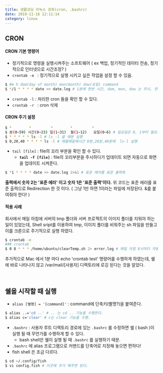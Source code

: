 ```yaml
---
title: 생활코딩 리눅스 강좌(cron, .bashrc)
date: 2019-11-16 12:11:14
category: linux
---
```


## CRON

#### CRON 기본 명령어

- 정기적으로 명령을 실행시켜주는 소프트웨어 ( ex 백업, 정기적인 데이터 전송, 정기적으로 인터넷으로 시간조정? )
- <code>crontab -e </code> : 정기적으로 실행 시키고 싶은 작업을 설정 할 수 있음. 

```bash
$ #m h dom(day of month) mon(month) dow(요일) command
$ */1 * * * * date >> date.log # 1분에 한번 시간, dom, mon, dow 는 무시, 만약 10 1 24 이라면 -> 매달 $ 24일 1시10분
```

- <code>crontab -l</code> : 처리한 cron 들을 확인 할 수 있다.
- <code>crontab -r </code> : cron 삭제

#### CRON 주기 설정

```bash
$ *        *         *        *         *
$ 분(0~59) 시간(0~23) 일(1~31)  월(1~12)   요일(0~6) # 일요일은 0, 1부터 월요일~
$ * * * * * ls -l # ls -l 을 매분 실행
$ 0,20,40 * * * * ls -l # 매월매일매시간 0분,20분,40분에  ls-l 실행
```

- <code>tail [file]</code> :  file의 꼬리 부분을 확인 할 수 있다.
  - **<code>tail -f [file]</code>** : file의 꼬리부분을 주시하다가 업데이트 되면 자동으로 화면을 업데이트 시켜준다.

```bash
$ *1 * * * * date >> date.log 2>&1 # 표준 에러를 표준 출력화
```

**출력에서 숫자 2는 '표준 에러' 이고 숫자 1은 '표준 출력'이다.** 위 코드는 표준 에러를 표준 출력으로 Redirection 한 것 이다. ( 그냥 1만 하면 1이라는 파일에 저장된다. &를 붙여줘야 한다! ) 

#### 적용 사례

회사에서 매일 아침에 서버의 tmp 폴더와 서버 프로젝트의 이미지 폴더를 지워야 하는 일이 있었는데, Shell sript를 이용하여 tmp, 이미지 폴더를 비워주는 sh 파일을 만들고 이를 크론으로 주기적으로 실행 하였다.

```bash
$ crontab -e
### crontab
$ 0 8 * * * /home/ubuntu/clearTemp.sh 2> error.log # 매일 아침 8시마다 자동으로 비워주기 오류있으면 error.log 에 로깅
```

추가적으로 Mac 에서 1분 마다 echo 'crontab test' 명령어를 수행하게 하였는데, 쉘에 바로 나타나지 않고 /var/mail/[사용자] 디렉토리에 로깅 된다는 것을 알았다.


<br/>

## 쉘을 시작할 때 실행

- <code>alias [별명] = '[command]'</code> :  command에 단축키(별명?)을 붙여준다.

```bash
$ alias ..='cd ..' # .. 는 cd .. 기능을 수행한다.
$ alias c='clear' # c는 clear 기능을 수행.
```

- <code>.bashrc</code> : 사용자 루트 디렉토리 경로에 있는  <code>.bashrc</code> 를 수정하면 쉘 ( bash )이 실행 될 때 무언가를 수행하게 할 수 있다.
  - bash shell은 쉘이 실행 될 때 <code>.bashrc</code> 를 실행하기 때문.
- <code>.bashrc</code> 에 alias 프로그램으로 커맨드를 단축어로 지정해 놓으면 편하다!
- fish shell 은 조금 다르다.
```bash
$ cd ~/.config/fish
$ vi config.fish # 이곳에 추가 해주면 된다.

